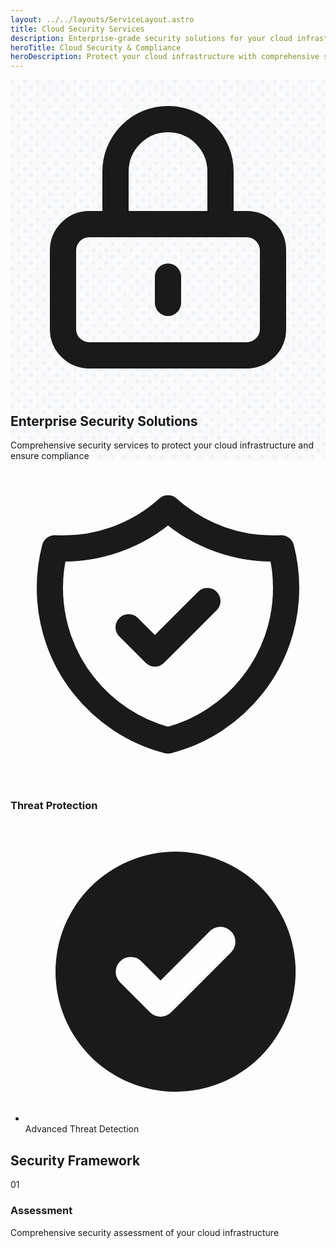 ```yaml
---
layout: ../../layouts/ServiceLayout.astro
title: Cloud Security Services
description: Enterprise-grade security solutions for your cloud infrastructure
heroTitle: Cloud Security & Compliance
heroDescription: Protect your cloud infrastructure with comprehensive security solutions and compliance management
---
```


<div class="security-shield-pattern mb-16" data-aos="fade-up">
  <div class="max-w-4xl mx-auto text-center">
    <div class="inline-block p-4 bg-blue-600 rounded-full mb-8">
      <svg class="w-16 h-16 text-white" fill="none" stroke="currentColor" viewBox="0 0 24 24">
        <path stroke-linecap="round" stroke-linejoin="round" stroke-width="2" d="M12 15v2m-6 4h12a2 2 0 002-2v-6a2 2 0 00-2-2H6a2 2 0 00-2 2v6a2 2 0 002 2zm10-10V7a4 4 0 00-8 0v4h8z"/>
      </svg>
    </div>
    <h2 class="text-3xl font-bold mb-4">Enterprise Security Solutions</h2>
    <p class="text-xl text-gray-600">Comprehensive security services to protect your cloud infrastructure and ensure compliance</p>
  </div>
</div>

<div class="grid grid-cols-1 md:grid-cols-3 gap-8 my-16">
  <div class="security-card" data-aos="flip-left">
    <div class="relative overflow-hidden rounded-xl bg-gradient-to-br from-blue-900 to-blue-700 p-8 text-white h-full">
      <div class="security-icon mb-6">
        <svg class="w-12 h-12" fill="none" stroke="currentColor" viewBox="0 0 24 24">
          <path stroke-linecap="round" stroke-linejoin="round" stroke-width="2" d="M9 12l2 2 4-4m5.618-4.016A11.955 11.955 0 0112 2.944a11.955 11.955 0 01-8.618 3.04A12.02 12.02 0 003 9c0 5.591 3.824 10.29 9 11.622 5.176-1.332 9-6.03 9-11.622 0-1.042-.133-2.052-.382-3.016z"/>
        </svg>
      </div>
      <h3 class="text-xl font-bold mb-4">Threat Protection</h3>
      <ul class="space-y-3">
        <li class="flex items-center">
          <svg class="w-5 h-5 mr-2" fill="currentColor" viewBox="0 0 20 20">
            <path fill-rule="evenodd" d="M10 18a8 8 0 100-16 8 8 0 000 16zm3.707-9.293a1 1 0 00-1.414-1.414L9 10.586 7.707 9.293a1 1 0 00-1.414 1.414l2 2a1 1 0 001.414 0l4-4z" clip-rule="evenodd"/>
          </svg>
          Advanced Threat Detection
        </li>
        <!-- Add more list items -->
      </ul>
    </div>
  </div>
  <!-- Add more security cards -->
</div>

<div class="bg-gray-50 py-16 px-4 rounded-3xl my-16">
  <div class="max-w-6xl mx-auto">
    <h2 class="text-3xl font-bold text-center mb-12">Security Framework</h2>
    <div class="grid grid-cols-1 md:grid-cols-2 lg:grid-cols-4 gap-8">
      <div class="framework-step" data-aos="fade-up">
        <div class="step-number">01</div>
        <h3 class="text-xl font-bold mb-4">Assessment</h3>
        <p class="text-gray-600">Comprehensive security assessment of your cloud infrastructure</p>
      </div>
      <!-- Add more framework steps -->
    </div>
  </div>
</div>

<style>
  .security-shield-pattern {
    background-color: #f8fafc;
    background-image: url("data:image/svg+xml,%3Csvg width='20' height='20' viewBox='0 0 20 20' xmlns='http://www.w3.org/2000/svg'%3E%3Cg fill='%239BA9B4' fill-opacity='0.1' fill-rule='evenodd'%3E%3Ccircle cx='3' cy='3' r='3'/%3E%3Ccircle cx='13' cy='13' r='3'/%3E%3C/g%3E%3C/svg%3E");
  }

  .security-card {
    @apply transform transition-all duration-300 hover:-translate-y-2;
  }

  .framework-step {
    @apply bg-white p-6 rounded-xl shadow-md hover:shadow-lg transition-all duration-300;
  }

  .step-number {
    @apply w-12 h-12 bg-blue-600 text-white rounded-full flex items-center justify-center text-xl font-bold mb-4;
  }
</style> 